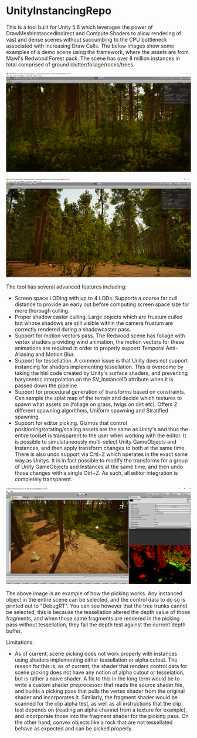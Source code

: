 # UnityInstancingRepo

This is a tool built for Unity 5.6 which leverages the power of DrawMeshInstancedIndirect and Compute Shaders to allow rendering of 
vast and dense scenes without succumbing to the CPU bottleneck associated with increasing Draw Calls. The below images show some examples of a demo scene using the framework, where the assets are from Mawi's Redwood Forest pack. The scene has over 8 million instances in total comprised of ground clutter/foliage/rocks/trees. 

![My image](Instancing1.png)

![My image](Instancing2.png)

The tool has several advanced features including:
- Screen space LODing with up to 4 LODs. Supports a coarse far cull distance to provide an early out before computing screen space size for more thorough culling.
- Proper shadow caster culling. Large objects which are frustum culled but whose shadows are still visible within the camera frustum are correctly rendered during a shadowcaster pass.
- Support for motion vectors pass. The Redwood scene has foliage with vertex shaders providing wind animation, the motion vectors for these animations are required in order to properly support Temporal Anti-Aliasing and Motion Blur.
- Support for tessellation. A common issue is that Unity does not support instancing for shaders implementing tessellation. This is overcome by taking the hlsl code created by Unity's surface shaders, and preventing barycentric interpolation on the SV_InstanceID attribute when it is passed down the pipeline.
- Support for procedural generation of transforms based on constraints. Can sample the splat map of the terrain and decide which textures to spawn what assets on (foliage on grass, twigs on dirt etc). Offers 2 different spawning algorithms, Uniform spawning and Stratified spawning.
- Support for editor picking. Gizmos that control positioning/rotating/scaling assets are the same as Unity's and thus the entire toolset is transparent to the user when working with the editor. It is possible to simulataneously multi-select Unity GameObjects and Instances, and then apply transform changes to both at the same time. There is also undo support via Crtl+Z which operates in the exact same way as Unitys. It is in fact possible to modify the transforms for a group of Unity GameObjects and Instances at the same time, and then undo those changes with a single Ctrl+Z. As such, all editor integration is completely transparent. 

![Editor Picking](Instancing3.png)

The above image is an example of how the picking works. Any instanced object in the entire scene can be selected, and the control data to do so is printed out to "DebugRT". You can see however that the tree trunks cannot be selected, this is because the tessellation altered the depth value of those fragments, and when those same fragments are rendered in the picking pass without tessellation, they fail the depth test against the current depth buffer. 

Limitations:
- As of current, scene picking does not work properly with instances using shaders implementing either tessellation or alpha cutout. The reason for this is, as of current, the shader that renders control data for scene picking does not have any notion of alpha cutout or tesselation, but is rather a naive shader. A fix to this in the long term would be to write a custom shader preprocessor that reads the source shader file, and builds a picking pass that pulls the vertex shader from the original shader and incorporates it. Similarly, the fragment shader would be scanned for the clip alpha test, as well as all instructions that the clip test depends on (reading an alpha channel from a texture for example), and incorporate those into the fragment shader for the picking pass. On the other hand, convex objects like a rock that are not tessellated behave as expected and can be picked properly. 

